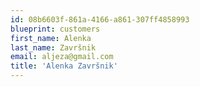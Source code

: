 ```yaml
---
id: 08b6603f-861a-4166-a861-307ff4858993
blueprint: customers
first_name: Alenka
last_name: Završnik
email: aljeza@gmail.com
title: 'Alenka Završnik'
---
```

